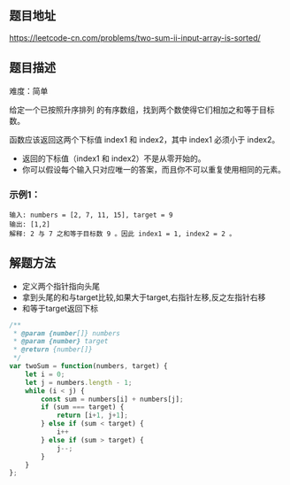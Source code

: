 ## 题目地址

https://leetcode-cn.com/problems/two-sum-ii-input-array-is-sorted/

## 题目描述

难度：简单

给定一个已按照升序排列 的有序数组，找到两个数使得它们相加之和等于目标数。

函数应该返回这两个下标值 index1 和 index2，其中 index1 必须小于 index2。

- 返回的下标值（index1 和 index2）不是从零开始的。
- 你可以假设每个输入只对应唯一的答案，而且你不可以重复使用相同的元素。

### 示例1：

```
输入: numbers = [2, 7, 11, 15], target = 9
输出: [1,2]
解释: 2 与 7 之和等于目标数 9 。因此 index1 = 1, index2 = 2 。
```

## 解题方法

- 定义两个指针指向头尾
- 拿到头尾的和与target比较,如果大于target,右指针左移,反之左指针右移
- 和等于target返回下标

```js
/**
 * @param {number[]} numbers
 * @param {number} target
 * @return {number[]}
 */
var twoSum = function(numbers, target) {
    let i = 0;
    let j = numbers.length - 1;
    while (i < j) {
        const sum = numbers[i] + numbers[j];
        if (sum === target) {
            return [i+1, j+1];
        } else if (sum < target) {
            i++
        } else if (sum > target) {
            j--;
        }
    }
};
```

